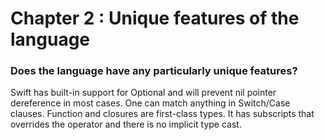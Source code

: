 # Chapter 2 : Unique features of the language



### Does the language have any particularly unique features?
Swift has built-in support for Optional and will prevent nil pointer dereference in most cases. One can match anything in Switch/Case clauses. Function and closures are first-class types. It has subscripts that overrides the operator and there is no implicit type cast.
